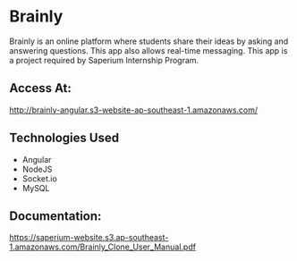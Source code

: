 # Brainly

Brainly is an online platform where students share their ideas by asking and answering questions. This app also allows real-time messaging. This app is a project required by Saperium Internship Program.

## Access At:
http://brainly-angular.s3-website-ap-southeast-1.amazonaws.com/

## Technologies Used
* Angular
* NodeJS
* Socket.io
* MySQL

## Documentation:
https://saperium-website.s3.ap-southeast-1.amazonaws.com/Brainly_Clone_User_Manual.pdf 
